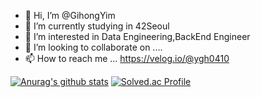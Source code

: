 - 👋 Hi, I’m @GihongYim
- 🌱 I’m currently studying in 42Seoul
- 👀 I’m interested in Data Engineering,BackEnd Engineer
- 💞️ I’m looking to collaborate on ....
- 📫 How to reach me ... https://velog.io/@ygh0410

<!---
GihongYim/GihongYim is a ✨ special ✨ repository because its `README.md` (this file) appears on your GitHub profile.
You can click the Preview link to take a look at your changes.
--->
  [![Anurag's github stats](https://github-readme-stats.vercel.app/api?username=GihongYim)](https://github.com/anuraghazra/github-readme-stats)
  [![Solved.ac Profile](http://mazassumnida.wtf/api/generate_badge?boj=ygh0410)](https://solved.ac/ygh0410)
